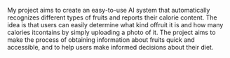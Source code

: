 My project aims to create an easy-to-use AI system that automatically recognizes different types of fruits and reports their calorie content. The idea is that users can easily determine what kind offruit it 
is and how many calories itсontains by simply uploading a photo of it. The project aims to make the process of obtaining information about fruits quick and accessible, and to help users
make informed decisions about their diet.
